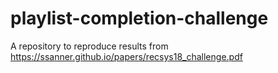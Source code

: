 # playlist-completion-challenge

A repository to reproduce results from https://ssanner.github.io/papers/recsys18_challenge.pdf
